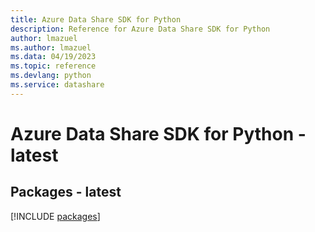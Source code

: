 ```yaml
---
title: Azure Data Share SDK for Python
description: Reference for Azure Data Share SDK for Python
author: lmazuel
ms.author: lmazuel
ms.data: 04/19/2023
ms.topic: reference
ms.devlang: python
ms.service: datashare
---
```

# Azure Data Share SDK for Python - latest
## Packages - latest
[!INCLUDE [packages](data-share-index.md)]